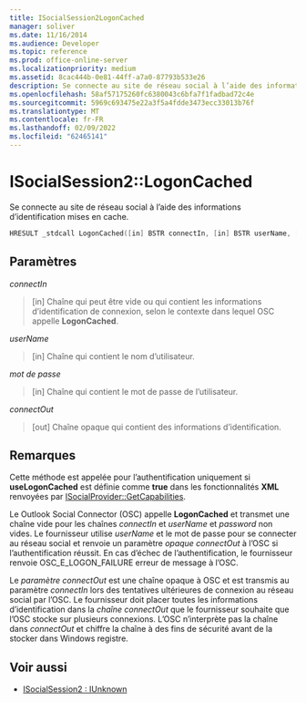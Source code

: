 ```yaml
---
title: ISocialSession2LogonCached
manager: soliver
ms.date: 11/16/2014
ms.audience: Developer
ms.topic: reference
ms.prod: office-online-server
ms.localizationpriority: medium
ms.assetid: 8cac444b-0e81-44ff-a7a0-87793b533e26
description: Se connecte au site de réseau social à l’aide des informations d’identification mises en cache.
ms.openlocfilehash: 58af57175260fc6380043c6bfa7f1fadbad72c4e
ms.sourcegitcommit: 5969c693475e22a3f5a4fdde3473ecc33013b76f
ms.translationtype: MT
ms.contentlocale: fr-FR
ms.lasthandoff: 02/09/2022
ms.locfileid: "62465141"
---
```

# <a name="isocialsession2logoncached"></a>ISocialSession2::LogonCached

Se connecte au site de réseau social à l’aide des informations d’identification mises en cache.
  
```cpp
HRESULT _stdcall LogonCached([in] BSTR connectIn, [in] BSTR userName, [in] BSTR password,  [out] BSTR connectOut);
```

## <a name="parameters"></a>Paramètres

_connectIn_
  
> [in] Chaîne qui peut être vide ou qui contient les informations d’identification de connexion, selon le contexte dans lequel OSC appelle **LogonCached**.
    
_userName_
  
> [in] Chaîne qui contient le nom d’utilisateur.
    
_mot de passe_
  
> [in] Chaîne qui contient le mot de passe de l’utilisateur.
    
_connectOut_
  
> [out] Chaîne opaque qui contient des informations d’identification.
    
## <a name="remarks"></a>Remarques

Cette méthode est appelée pour l’authentification uniquement si **useLogonCached** est définie comme **true** dans les fonctionnalités **XML** renvoyées par [ISocialProvider::GetCapabilities](isocialprovider-getcapabilities.md).
  
Le Outlook Social Connector (OSC) appelle **LogonCached** et transmet une chaîne vide pour les chaînes _connectIn_ et _userName_ et _password_ non vides. Le fournisseur utilise _userName_ et  le mot de passe pour se connecter au réseau social et renvoie un paramètre _opaque connectOut_ à l’OSC si l’authentification réussit. En cas d’échec de l’authentification, le fournisseur renvoie OSC_E_LOGON_FAILURE erreur de message à l’OSC. 
  
Le  _paramètre connectOut_ est une chaîne opaque à OSC et est transmis au paramètre  _connectIn_ lors des tentatives ultérieures de connexion au réseau social par l’OSC. Le fournisseur doit placer toutes les informations d’identification dans la _chaîne connectOut_ que le fournisseur souhaite que l’OSC stocke sur plusieurs connexions. L’OSC n’interprète pas la chaîne dans _connectOut_ et chiffre la chaîne à des fins de sécurité avant de la stocker dans Windows registre.
  
## <a name="see-also"></a>Voir aussi

- [ISocialSession2 : IUnknown](isocialsession2iunknown.md)

